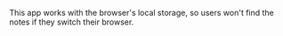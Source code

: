 This app works with the browser's local storage, so users won't find the notes if they switch their browser.
